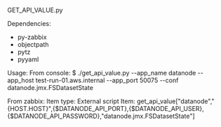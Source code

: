 GET_API_VALUE.py

Dependencies:
- py-zabbix
- objectpath
- pytz
- pyyaml

Usage:
From console: 
$ ./get_api_value.py --app_name datanode --app_host test-run-01.aws.internal --app_port 50075 --conf datanode.jmx.FSDatasetState

From zabbix:
Item type: External script
Item: get_api_value["datanode","{HOST.HOST}",{$DATANODE_API_PORT},{$DATANODE_API_USER},{$DATANODE_API_PASSWORD},"datanode.jmx.FSDatasetState"]	
